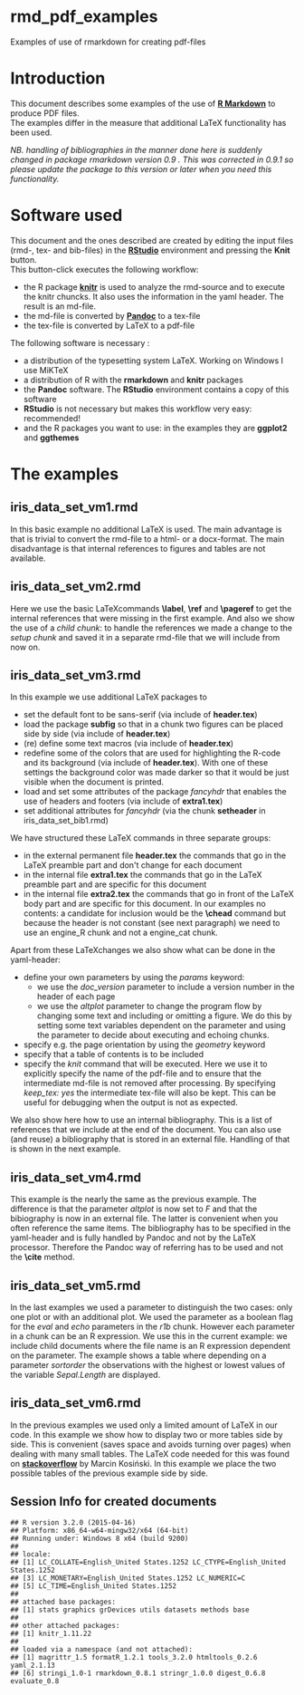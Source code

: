 # rmd_pdf_examples
Examples of use of rmarkdown for creating pdf-files

# Introduction
This document describes some examples of the use of [**R Markdown**](http://rmarkdown.rstudio.com/) to produce PDF files.  
The examples differ in the measure that additional LaTeX functionality has been used. 

*NB. handling of bibliographies in the manner done here is suddenly changed in package rmarkdown version 0.9 . This was corrected in 0.9.1 so please update the package to this version or later when you need this functionality.*  

# Software used
This document and the ones described are created by editing the input files (rmd-, tex- and bib-files) in the [**RStudio**](https://www.rstudio.com/products/RStudio/) environment and pressing the **Knit** button.  
This button-click executes the following workflow:   
* the R package [**knitr**](http://yihui.name/knitr/) is used to analyze the rmd-source and to execute the knitr chuncks. It also uses the information in the yaml header. The result is an md-file.
* the md-file is converted by [**Pandoc**](http://pandoc.org/) to a tex-file
* the tex-file is converted by LaTeX to a pdf-file

The following software is necessary :   
* a distribution of the typesetting system LaTeX. Working on Windows I use MiKTeX
* a distribution of R with the **rmarkdown** and **knitr** packages
* the **Pandoc** software. The **RStudio** environment contains a copy of this software
* **RStudio** is not necessary but makes this workflow very easy: recommended!
* and the R packages you want to use: in the examples they are **ggplot2** and **ggthemes**

# The examples
## iris_data_set_vm1.rmd
In this basic example no additional LaTeX is used. The main advantage is that is trivial to convert the rmd-file to a html- or a docx-format. The main disadvantage is that internal references to figures and tables are not available. 

## iris_data_set_vm2.rmd
Here we use the basic LaTeXcommands **\label**, **\ref** and **\pageref** to get the internal references that were missing in the first example.
And also we show the use of a *child chunk*: to handle the references we made a change to the *setup chunk* and saved it in a separate rmd-file that we will include from now on.

## iris_data_set_vm3.rmd
In this example we use additional LaTeX packages to   
* set the default font to be sans-serif (via include of **header.tex**)
* load the package **subfig** so that in a chunk two figures can be placed side by side (via include of **header.tex**)
* (re) define some text macros (via include of **header.tex**)
* redefine some of the colors that are used for highlighting the R-code and its background (via include of **header.tex**).
With one of these settings the background color was made darker so that it would be just visible when the document is printed.
* load and set some attributes of the package *fancyhdr* that enables the use of headers and footers (via include of **extra1.tex**)
* set additional attributes for *fancyhdr* (via the chunk **setheader** in iris_data_set_bib1.rmd)

We have structured these LaTeX commands in three separate groups:   
* in the external permanent file **header.tex** the commands that go in the LaTeX preamble part and don't change for each document
* in the internal file **extra1.tex** the commands that go in the LaTeX preamble part and are specific for this document
* in the internal file **extra2.tex** the commands that go in front of the LaTeX body part and are specific for this document.
In our examples no contents: a candidate for inclusion would be the **\chead** command but because the header is not constant (see next paragraph) we need to use an engine_R chunk and not a engine_cat chunk.

Apart from these LaTeXchanges we also show what can be done in the yaml-header:   
* define your own parameters by using the *params* keyword:
    + we use the *doc_version* parameter to include a version number in the header of each page
    + we use the *altplot* parameter to change the program flow by changing some text and including or omitting a figure.
    We do this by setting some text variables dependent on the parameter and using the parameter to decide about executing and echoing chunks.
* specify e.g. the page orientation by using the *geometry* keyword
* specify that a table of contents is to be included
* specify the *knit* command that will be executed. Here we use it to explicitly specify the name of the pdf-file and to ensure that the intermediate md-file is not removed after processing. By specifying *keep\_tex: yes* the intermediate tex-file will also be kept. This can be useful for debugging when the output is not as expected.

We also show here how to use an internal bibliography. This is a list of references that we include at the end of the document.
You can also use (and reuse) a bibliography that is stored in an external file. Handling of that is shown in the next example.

## iris_data_set_vm4.rmd
This example is the nearly the same as the previous example. The difference is that the parameter *altplot* is now set to *F* and  that the bibiography is now in an external file. The latter is convenient when you often reference the same items. The bibliography has to be specified in the yaml-header and is fully handled by Pandoc and not by the LaTeX processor. Therefore the Pandoc way of referring has to be used and not the **\cite** method.

## iris_data_set_vm5.rmd
In the last examples we used a parameter to distinguish the two cases: only one plot or with an additional plot. We used the parameter as a boolean flag for the *eval* and *echo* parameters in the *r1b* chunk. 
However each parameter in a chunk can be an R expression. We use this in the current example: we include child documents where the file name is an R expression dependent on the parameter. The example shows a table where depending on a parameter *sortorder* the observations with the highest or lowest values of the variable *Sepal.Length* are displayed.

## iris_data_set_vm6.rmd
In the previous examples we used only a limited amount of LaTeX in our code. In this example we show how to display two or more tables side by side. This is convenient (saves space and avoids turning over pages) when dealing with many small tables. The LaTeX code needed for this was found on [**stackoverflow**](http://stackoverflow.com/questions/23926671/side-by-side-xtables-in-rmarkdown ) by Marcin Kosiński. 
In this example we place the two possible tables of the previous example side by side.

## Session Info for created documents

```
## R version 3.2.0 (2015-04-16)
## Platform: x86_64-w64-mingw32/x64 (64-bit)
## Running under: Windows 8 x64 (build 9200)
##
## locale:
## [1] LC_COLLATE=English_United States.1252 LC_CTYPE=English_United States.1252
## [3] LC_MONETARY=English_United States.1252 LC_NUMERIC=C
## [5] LC_TIME=English_United States.1252
##
## attached base packages:
## [1] stats graphics grDevices utils datasets methods base
##
## other attached packages:
## [1] knitr_1.11.22
##
## loaded via a namespace (and not attached):
## [1] magrittr_1.5 formatR_1.2.1 tools_3.2.0 htmltools_0.2.6 yaml_2.1.13
## [6] stringi_1.0-1 rmarkdown_0.8.1 stringr_1.0.0 digest_0.6.8 evaluate_0.8
```
